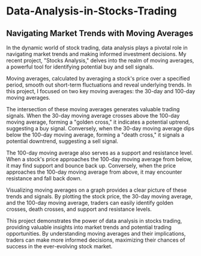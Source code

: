 # Data-Analysis-in-Stocks-Trading
## Navigating Market Trends with Moving Averages
In the dynamic world of stock trading, data analysis plays a pivotal role in navigating market trends and making informed investment decisions. My recent project, "Stocks Analysis," delves into the realm of moving averages, a powerful tool for identifying potential buy and sell signals.

Moving averages, calculated by averaging a stock's price over a specified period, smooth out short-term fluctuations and reveal underlying trends. In this project, I focused on two key moving averages: the 30-day and 100-day moving averages.

The intersection of these moving averages generates valuable trading signals. When the 30-day moving average crosses above the 100-day moving average, forming a "golden cross," it indicates a potential uptrend, suggesting a buy signal. Conversely, when the 30-day moving average dips below the 100-day moving average, forming a "death cross," it signals a potential downtrend, suggesting a sell signal.

The 100-day moving average also serves as a support and resistance level. When a stock's price approaches the 100-day moving average from below, it may find support and bounce back up. Conversely, when the price approaches the 100-day moving average from above, it may encounter resistance and fall back down.

Visualizing moving averages on a graph provides a clear picture of these trends and signals. By plotting the stock price, the 30-day moving average, and the 100-day moving average, traders can easily identify golden crosses, death crosses, and support and resistance levels.

This project demonstrates the power of data analysis in stocks trading, providing valuable insights into market trends and potential trading opportunities. By understanding moving averages and their implications, traders can make more informed decisions, maximizing their chances of success in the ever-evolving stock market.
